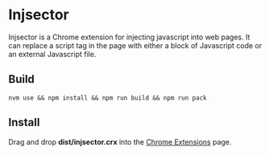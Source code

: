 Injsector
================

Injsector is a Chrome extension for injecting javascript into web pages. It can replace a script tag in the page with either a block of Javascript code or an external Javascript file.

## Build

`nvm use && npm install && npm run build && npm run pack`

## Install

Drag and drop __dist/injsector.crx__ into the [Chrome Extensions](chrome://extensions/) page.
